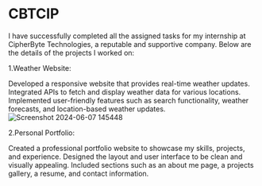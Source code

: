 # CBTCIP
I have successfully completed all the assigned tasks for my internship at CipherByte Technologies, a reputable and supportive company. Below are the details of the projects I worked on:

1.Weather Website:

Developed a responsive website that provides real-time weather updates.
Integrated APIs to fetch and display weather data for various locations.
Implemented user-friendly features such as search functionality, weather forecasts, and location-based weather updates.
![Screenshot 2024-06-07 145448](https://github.com/uttambodara/CBTCIP/assets/129719033/bd97e701-4ae7-49a4-8331-23c84f51dad5)

2.Personal Portfolio:

Created a professional portfolio website to showcase my skills, projects, and experience.
Designed the layout and user interface to be clean and visually appealing.
Included sections such as an about me page, a projects gallery, a resume, and contact information.
